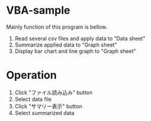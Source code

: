 # VBA-sample
Mainly function of this program is bellow.
1. Read several csv files and apply data to "Data sheet"
2. Summarize applied data to "Graph sheet"
3. Display bar chart and line graph to "Graph sheet"

# Operation
1. Click "ファイル読み込み" button
2. Select data file
3. Click "サマリー表示" button
4. Select summarized data
